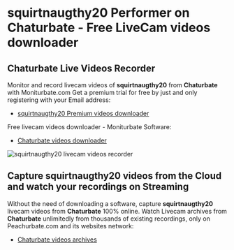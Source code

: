 # squirtnaugthy20 Performer on Chaturbate - Free LiveCam videos downloader

## Chaturbate Live Videos Recorder

Monitor and record livecam videos of **squirtnaugthy20** from **Chaturbate** with Moniturbate.com
Get a premium trial for free by just and only registering with your Email address:
* [squirtnaugthy20 Premium videos downloader](https://moniturbate.com/request-demo-licence-key.html)

Free livecam videos downloader - Moniturbate Software:
* [Chaturbate videos downloader](https://moniturbate.com/moniturbate-download-software.html)

![squirtnaugthy20 livecam videos recorder](https://peachurnet.com/templates/moniturbate-software.png)


## Capture squirtnaugthy20 videos from the Cloud and watch your recordings on Streaming

Without the need of downloading a software, capture **squirtnaugthy20** livecam videos from **Chaturbate** 100% online.
Watch Livecam archives from **Chaturbate** unlimitedly from thousands of existing recordings, only on Peachurbate.com and its websites network:
* [Chaturbate videos archives](https://peachurnet.com/)